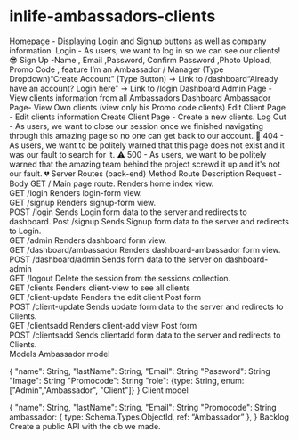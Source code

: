 # inlife-ambassadors-clients

Homepage - Displaying Login and Signup buttons as well as company information.
Login - As users, we want to log in so we can see our clients! 😎
Sign Up -Name , Email ,Password, Confirm Password ,Photo Upload, Promo Code , feature I’m an Ambassador / Manager (Type Dropdown)“Create Account” (Type Button) -> Link to /dashboard“Already have an account? Login here” -> Link to /login
Dashboard Admin Page - View clients information from all Ambassadors
Dashboard Ambassador Page- View Own clients (view only his Promo code clients)
Edit Client Page - Edit clients information
Create Client Page - Create a new clients.
Log Out - As users, we want to close our session once we finished navigating through this amazing page so no one can get back to our account. 👋
404 - As users, we want to be politely warned that this page does not exist and it was our fault to search for it. ⚠️
500 - As users, we want to be politely warned that the amazing team behind the project screwd it up and it's not our fault. 💔
Server Routes (back-end)
Method	Route	Description	Request - Body
GET	/	Main page route. Renders home index view.	
GET	/login	Renders login-form view.	
GET	/signup	Renders signup-form view.	
POST	/login	Sends Login form data to the server and redirects to dashboard.	
Post	/signup	Sends Signup form data to the server and redirects to Login.	
GET	/admin	Renders dashboard form view.	
GET	/dashboard/ambassador	Renders dashboard-ambassador form view.	
POST	/dashboard/admin	Sends form data to the server on dashboard-admin	
GET	/logout	Delete the session from the sessions collection.	
GET	/clients	Renders client-view to see all clients	
GET	/client-update	Renders the edit client Post form	
POST	/client-update	Sends update form data to the server and redirects to Clients.	
GET	/clientsadd	Renders client-add view Post form	
POST	/clientsadd	Sends clientadd form data to the server and redirects to Clients.	
Models
Ambassador model

{
	"name": String,
	"lastName": String,
	"Email": String
	"Password": String
	"Image": String
	"Promocode": String
	"role": {type: String, enum:["Admin","Ambassador", "Client"]}
  }
Client model

{
	"name": String,
	"lastName": String,
	"Email": String
	"Promocode": String
	ambassador: { type: Schema.Types.ObjectId, ref: “Ambassador” },
  }
Backlog
Create a public API with the db we made.
